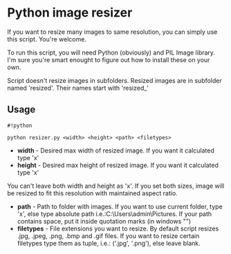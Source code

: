 # Python image resizer #

If you want to resize many images to same resolution, you can simply use this script. You're welcome.

To run this script, you will need Python (obviously) and PIL Image library. I'm sure you're smart enought to figure out how to install these on your own.

Script doesn't resize images in subfolders. 
Resized images are in subfolder named 'resized'. Their names start with 'resized_'

## Usage ##

```
#!python

python resizer.py <width> <height> <path> <filetypes>
```

* **width** - Desired max width of resized image. If you want it calculated type 'x'
* **height** - Desired max height of resized image. If you want it calculated type 'x'

You can't leave both width and height as 'x'. If you set both sizes, image will be resized to fit this resolution with maintained aspect ratio.

* **path** - Path to folder with images. If you want to use current folder, type 'x', else type absolute path i.e.:C:\Users\admin\Pictures. If your path contains space, put it inside quotation marks (in windows "")
* **filetypes** - File extensions you want to resize. By default script resizes .jpg, .jpeg, .png, .bmp and .gif files. If you want to resize certain filetypes type them as tuple, i.e.: ('.jpg', '.png'), else leave blank.
